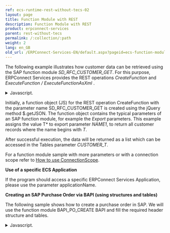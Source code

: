```yaml
---
ref: ecs-runtime-rest-without-tecs-02
layout: page
title: Function Module with REST
description: Function Module with REST
product: erpconnect-services
parent: rest-without-tecs
permalink: /:collection/:path
weight: 2
lang: en_GB
old_url: /ERPConnect-Services-EN/default.aspx?pageid=ecs-function-module-with-rest
---
```


The following example illustrates how customer data can be retrieved using the SAP function module *SD_RFC_CUSTOMER_GET*. For this purpose, ERPConnect Services provides the REST operations *CreateFunction* and *ExecuteFunction / ExecuteFunctionAsXml* .


<details>
<summary>Javascript.</summary>
{% highlight javascript %}
$(document).ready(function () {
  var json = JSON.stringify({ applicationName: 'ECC', name: 'SD_RFC_CUSTOMER_GET' });
 
  $.ajax({
      url: '/_vti_bin/ERPConnectServiceRest.svc/CreateFunction',
      type: 'POST',
      data: json,
      dataType: 'json',
      contentType: 'application/json; charset=utf-8',
      success: function (data) {
          //Sys.Debug.traceDump(data, 'data');
              console.log(data);
          if (!data.error) {
              var func = data.result;
              func.exports["NAME1"].paramValue = 'T*';
              var d = JSON.stringify({ applicationName: 'ECC', 'function': func });
              $.ajax({
                  url: '/_vti_bin/ERPConnectServiceRest.svc/ExecuteFunction',
                  type: 'POST',
                  data: d,
                  dataType: 'json',
                  contentType: 'application/json; charset=utf-8',
                  success: function (data) {
                      if (!data.error) {
                          alert('Number of rows of table CUSTOMER_T: ' + data.result.tables["CUSTOMER_T"].rows.length);
                          alert('NAME1 of first table row: ' + data.result.tables["CUSTOMER_T"].rows[0].NAME1);
                      }
                  }
              });
          }
      }
  });
 
});
{% endhighlight %}
</details>

Initially, a function object (JS) for the REST operation CreateFunction with the parameter name SD_RFC_CUSTOMER_GET is created using the jQuery method $.getJSON.
The function object contains the typical parameters of an SAP function module, for example the *Export* parameters. This example assigns the value T* to export parameter *NAME1*, to return all customer records where the name begins with *T*.

After successful execution, the data will be returned as a list which can be accessed in the Tables parameter *CUSTOMER_T*.

For a function module sample with more parameters or with a connection scope refer to [How to use ConnectionScope](./how-to-use-connectionscope). 
 
**Use of a specific ECS Application**

If the program should access a specific ERPConnect Services Application, please use the parameter applicationName.

**Creating an SAP Purchase Order via BAPI (using structures and tables)**

The following sample shows how to create a purchase order in SAP. We will use the function module BAPI_PO_CREATE BAPI and fill the required header structure and tables. 

<details>
<summary>Javascript.</summary>
{% highlight javascript %}
$(document).ready(function () {       
    $.ajax({           
        url: '/_vti_bin/ERPConnectServiceRest.svc/CreateFunction',
        type: 'POST',
        data: JSON.stringify({
            applicationName: 'ecc',
            name: 'BAPI_PO_CREATE'
        }),
        dataType: 'json',
        contentType: 'application/json; charset=utf-8',
        success: function (data) {               
            console.log(data);               
            if (!data.error) {   
             
                // Fill header structure PO_HEADER               
                var po_header = data.result.exports.PO_HEADER.paramValue.values;
                po_header.DOC_TYPE = "NB";
                po_header.PURCH_ORG = "1000";
                po_header.PUR_GROUP = "010";
                po_header.VENDOR = "0000001070";
 
                // Create an Item using a table PO_ITEMS
                var po_items = data.result.tables.PO_ITEMS.rows;               
                po_items.push({
                    PO_ITEM: "1",
                    PUR_MAT: "B-7000",
                    PLANT: "1000"
                });
 
                // Create and fill schedules using a table PO_ITEM_SCHEDULES
                var po_item_schedules = data.result.tables.PO_ITEM_SCHEDULES.rows;
                po_item_schedules.push({
                    PO_ITEM: "1",
                    DELIV_DATE: "20141022",
                    QUANTITY: 10
                });
 
                                   
                $.ajax({                       
                    url: '/_vti_bin/ERPConnectServiceRest.svc/ExecuteFunction',
                    type: 'POST',
                    data: JSON.stringify({
                        applicationName: 'ecc',
                        'function': data.result
                    }),
                    dataType: 'json',
                    contentType: 'application/json; charset=utf-8',
                    success: function (data1) {                           
                        if (!data1.error) {                               
                            alert(data1.result.tables.RETURN.rows[0].MESSAGE);                                                         
                        }                       
                        else {
                            alert(JSON.stringify(data1));
                        }
                    }                   
                }).fail(function (data_exec_fail) {
                    alert(JSON.stringify(data_exec_fail));
                });               
            }  
            else {
                alert(JSON.stringify(data.error));
            }         
        }       
    }).fail(function (data_create_fail) {
        alert(JSON.stringify(data_create_fail));
    });;   
});
{% endhighlight %}
</details>